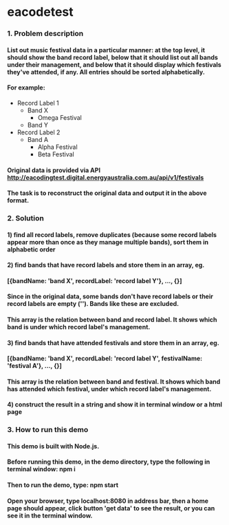 # eacodetest

### 1. Problem description
#### List out music festival data in a particular manner: at the top level, it should show the band record label, below that it should list out all bands under their management, and below that it should display which festivals they've attended, if any. All entries should be sorted alphabetically.

#### For example:

- Record Label 1
  - Band X
    - Omega Festival
  - Band Y
- Record Label 2
  - Band A
    - Alpha Festival
    - Beta Festival

#### Original data is provided via API http://eacodingtest.digital.energyaustralia.com.au/api/v1/festivals

#### The task is to reconstruct the original data and output it in the above format.

### 2. Solution
####  1) find all record labels, remove duplicates (because some record labels appear more than once as they manage multiple bands), sort them in alphabetic order
  
####  2) find bands that have record labels and store them in an array, eg.
####  [{bandName: 'band X', recordLabel: 'record label Y'}, ..., {}]
  
####  Since in the original data, some bands don't have record labels or their record labels are empty (''). Bands like these are excluded. 

####  This array is the relation between band and record label. It shows which band is under which record label's management.

####  3) find bands that have attended festivals and store them in an array, eg.
####  [{bandName: 'band X', recordLabel: 'record label Y', festivalName: 'festival A'}, ..., {}]  

#### This array is the relation between band and festival. It shows which band has attended which festival, under which record label's management.

#### 4) construct the result in a string and show it in terminal window or a html page

### 3. How to run this demo
#### This demo is built with Node.js.
#### Before running this demo, in the demo directory, type the following in terminal window: npm i  
#### Then to run the demo, type: npm start
#### Open your browser, type localhost:8080 in address bar, then a home page should appear, click button 'get data' to see the result, or you can see it in the terminal window.     